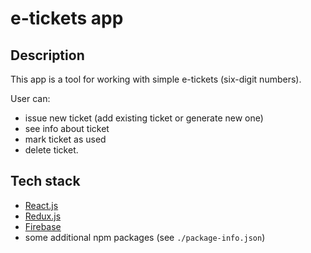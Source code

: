 # e-tickets app

## Description

This app is a tool for working with simple e-tickets (six-digit numbers).

User can:
* issue new ticket (add existing ticket or generate new one)
* see info about ticket
* mark ticket as used
* delete ticket.

## Tech stack

* [React.js](https://reactjs.org/)
* [Redux.js](https://redux.js.org/)
* [Firebase](https://firebase.google.com/)
* some additional npm packages (see `./package-info.json`)
